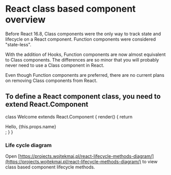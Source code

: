 # React class based component overview

Before React 16.8, Class components were the only way to track state and lifecycle on a React component. Function components were considered "state-less".

With the addition of Hooks, Function components are now almost equivalent to Class components. The differences are so minor that you will probably never need to use a Class component in React.

Even though Function components are preferred, there are no current plans on removing Class components from React.

## To define a React component class, you need to extend React.Component

class Welcome extends React.Component {
  render() {
    return <div>Hello, {this.props.name}</div>;
  }
}

### Life cycle diagram

Open [https://projects.wojtekmaj.pl/react-lifecycle-methods-diagram/](https://projects.wojtekmaj.pl/react-lifecycle-methods-diagram/) to view class based component lifecycle methods.



